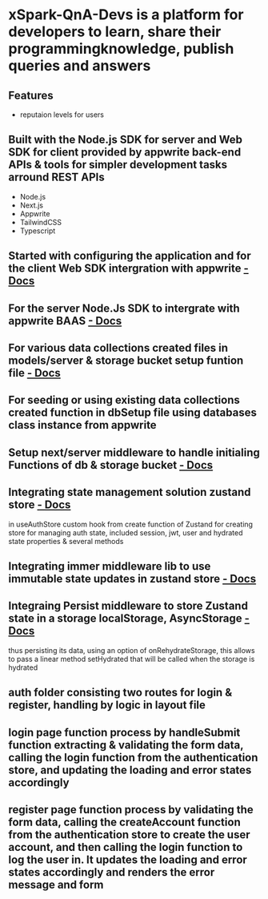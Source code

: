 # xSpark-QnA-Devs is a platform for developers to learn, share​ ​their programming ​knowledge, publish queries and answers

## Features

- reputaion levels for users

## Built with the Node.js SDK for server and Web SDK for client provided by appwrite back-end APIs & tools for simpler development tasks arround REST APIs

- Node.js
- Next.js
- Appwrite
- TailwindCSS
- Typescript

## Started with configuring the application and for the client Web SDK intergration with appwrite [- Docs](https://appwrite.io/docs/references/cloud/client-web/account)

## For the server Node.Js SDK to intergrate with appwrite BAAS [- Docs](https://github.com/appwrite/sdk-for-node)

## For various data collections created files in models/server & storage bucket setup funtion file [- Docs](https://github.com/appwrite/sdk-for-node/tree/main/docs/examples)

## For seeding or using existing data collections created function in dbSetup file using databases class instance from appwrite

## Setup next/server middleware to handle initialing Functions of db & storage bucket [- Docs](https://nextjs.org/docs/app/building-your-application/routing/middleware)

## Integrating state management solution zustand store [- Docs](https://docs.pmnd.rs/zustand/guides/nextjs)

in useAuthStore custom hook from create function of Zustand for creating store for managing auth state, included session, jwt, user and hydrated state properties & several methods

## Integrating immer middleware lib to use immutable state updates in zustand store [- Docs](https://docs.pmnd.rs/zustand/integrations/immer-middleware)

## Integraing Persist middleware to store Zustand state in a storage localStorage, AsyncStorage [- Docs](https://docs.pmnd.rs/zustand/integrations/persisting-store-data#onrehydratestorage)

thus persisting its data, using an option of onRehydrateStorage, this allows to pass a linear method setHydrated that will be called when the storage is hydrated

## auth folder consisting two routes for login & register, handling by logic in layout file

## login page function process by handleSubmit function extracting & validating the form data, calling the login function from the authentication store, and updating the loading and error states accordingly

## register page function process by validating the form data, calling the createAccount function from the authentication store to create the user account, and then calling the login function to log the user in. It updates the loading and error states accordingly and renders the error message and form
